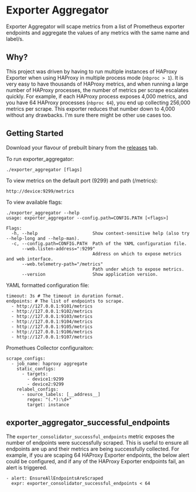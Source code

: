 # Exporter Aggregator
Exporter Aggregator will scape metrics from a list of Prometheus exporter endpoints and aggregate the values of any metrics with the same name and label/s.

## Why?
This project was driven by having to run multiple instances of HAProxy Exporter when using HAProxy in multiple process mode (`nbproc > 1`). It is very easy to have thousands of HAProxy metrics, and when running a large number of HAProxy processes, the number of metrics per scrape escalates quickly. For example, if each HAProxy process exposes 4,000 metrics, and you have 64 HAProxy processes (`nbproc 64`), you end up collecting 256,000 metrics per scrape. This exporter  reduces that number down to 4,000 without any drawbacks. I'm sure there might be other use cases too.

## Getting Started
Download your flavour of prebuilt binary from the [releases](https://github.com/tynany/exporter_aggregator/releases) tab.

To run exporter_aggregator:
```
./exporter_aggregator [flags]
```

To view metrics on the default port (9299) and path (/metrics):
```
http://device:9299/metrics
```

To view available flags:
```
./exporter_aggregator --help
usage: exporter_aggregator --config.path=CONFIG.PATH [<flags>]

Flags:
  -h, --help                     Show context-sensitive help (also try --help-long and --help-man).
  -c, --config.path=CONFIG.PATH  Path of the YAML configuration file.
      --web.listen-address=":9299"
                                 Address on which to expose metrics and web interface.
      --web.telemetry-path="/metrics"
                                 Path under which to expose metrics.
      --version                  Show application version.

```

YAML formatted configuration file:
```
timeout: 3s # The timeout in duration format.
endpoints: # The list of endpoints to scrape.
  - http://127.0.0.1:9101/metrics
  - http://127.0.0.1:9102/metrics
  - http://127.0.0.1:9103/metrics
  - http://127.0.0.1:9104/metrics
  - http://127.0.0.1:9105/metrics
  - http://127.0.0.1:9106/metrics
  - http://127.0.0.1:9107/metrics
```

Promethues Collector configuraiton:
```
scrape_configs:
  - job_name: haproxy aggregate
    static_configs:
      - targets:
        - device1:9299
        - device2:9299
    relabel_configs:
      - source_labels: [__address__]
        regex: "(.*):\d+"
        target: instance
```

## exporter_aggregator_successful_endpoints
The `exporter_consolidator_successful_endpoints` metric exposes the number of endpoints were successfully scraped. This is useful to ensure all endpoints are up and their metrics are being successfully collected. For example, if you are scaping 64 HAProxy Exporter endpoints, the below alert could be configured, and if any of the HAProxy Exporter endpoints fail, an alert is triggered.
```
- alert: EnsureAllEndpointsAreScraped
  expr: exporter_consolidator_successful_endpoints < 64
```
